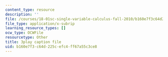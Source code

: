 ```yaml
---
content_type: resource
description: ''
file: /courses/18-01sc-single-variable-calculus-fall-2010/b160e7f3c64d225cefc4ff67a55c3ce8_sRIDVAcoG5A.srt
file_type: application/x-subrip
learning_resource_types: []
ocw_type: OCWFile
resourcetype: Other
title: 3play caption file
uid: b160e7f3-c64d-225c-efc4-ff67a55c3ce8
---
```

